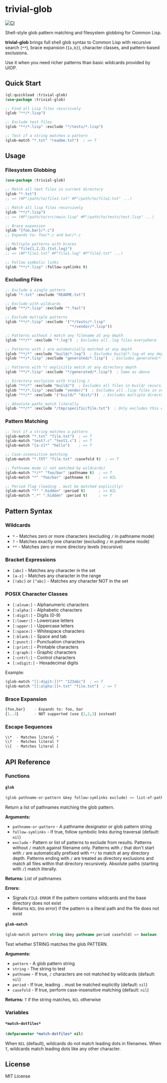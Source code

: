 # trivial-glob

[![CI](https://github.com/fukamachi/trivial-glob/actions/workflows/ci.yml/badge.svg)](https://github.com/fukamachi/trivial-glob/actions/workflows/ci.yml)

Shell-style glob pattern matching and filesystem globbing for Common Lisp.

**trivial-glob** brings full shell glob syntax to Common Lisp with recursive search (`**`), brace expansion (`{a,b}`), character classes, and pattern-based exclusions.

Use it when you need richer patterns than basic wildcards provided by UIOP.

## Quick Start

```lisp
(ql:quickload :trivial-glob)
(use-package :trivial-glob)

;; Find all Lisp files recursively
(glob "**/*.lisp")

;; Exclude test files
(glob "**/*.lisp" :exclude "*/tests/*.lisp")

;; Test if a string matches a pattern
(glob-match "*.txt" "readme.txt")  ; => T
```

## Usage

### Filesystem Globbing

```lisp
(use-package :trivial-glob)

;; Match all text files in current directory
(glob "*.txt")
;; => (#P"/path/to/file1.txt" #P"/path/to/file2.txt" ...)

;; Match all lisp files recursively
(glob "**/*.lisp")
;; => (#P"/path/to/src/main.lisp" #P"/path/to/tests/test.lisp" ...)

;; Brace expansion
(glob "{foo,bar}/*.c")
;; Expands to: foo/*.c and bar/*.c

;; Multiple patterns with braces
(glob "file{1,2,3}.{txt,log}")
;; => (#P"file1.txt" #P"file1.log" #P"file2.txt" ...)

;; Follow symbolic links
(glob "**/*.lisp" :follow-symlinks t)
```

### Excluding Files

```lisp
;; Exclude a single pattern
(glob "*.txt" :exclude "README.txt")

;; Exclude with wildcards
(glob "**/*.lisp" :exclude "*.fasl")

;; Exclude multiple patterns
(glob "**/*.lisp" :exclude '("*/tests/*.lisp"
                             "*/vendor/*.lisp"))

;; Patterns without / match any filename at any depth
(glob "**/*" :exclude "*.log")  ; Excludes all .log files everywhere

;; Patterns with / are automatically matched at any depth
(glob "**/*" :exclude "build/*.log")  ; Excludes build/*.log at any depth
(glob "**/*.lisp" :exclude "generated/*.lisp")  ; Excludes generated/*.lisp anywhere

;; Patterns with */ explicitly match at any directory depth
(glob "**/*.lisp" :exclude "*/generated/*.lisp")  ; Same as above

;; Directory exclusion with trailing /
(glob "**/*" :exclude "build/")  ; Excludes all files in build/ recursively
(glob "**/*.lisp" :exclude "vendor/")  ; Excludes all .lisp files in vendor/
(glob "**/*" :exclude '("build/" "dist/"))  ; Excludes multiple directories

;; Absolute paths match literally
(glob "**/*" :exclude "/tmp/specific/file.txt")  ; Only excludes this exact path
```

### Pattern Matching

```lisp
;; Test if a string matches a pattern
(glob-match "*.txt" "file.txt")  ; => T
(glob-match "test?.c" "test1.c") ; => T
(glob-match "[a-z]*" "hello")    ; => T

;; Case-insensitive matching
(glob-match "*.TXT" "file.txt" :casefold t)  ; => T

;; Pathname mode (/ not matched by wildcards)
(glob-match "*/*" "foo/bar" :pathname t)  ; => T
(glob-match "*" "foo/bar" :pathname t)    ; => NIL

;; Period flag (leading . must be matched explicitly)
(glob-match "*" ".hidden" :period t)      ; => NIL
(glob-match ".*" ".hidden" :period t)     ; => T
```

## Pattern Syntax

### Wildcards

- `*` - Matches zero or more characters (excluding `/` in pathname mode)
- `?` - Matches exactly one character (excluding `/` in pathname mode)
- `**` - Matches zero or more directory levels (recursive)

### Bracket Expressions

- `[abc]` - Matches any character in the set
- `[a-z]` - Matches any character in the range
- `[!abc]` or `[^abc]` - Matches any character NOT in the set

### POSIX Character Classes

- `[:alnum:]` - Alphanumeric characters
- `[:alpha:]` - Alphabetic characters
- `[:digit:]` - Digits (0-9)
- `[:lower:]` - Lowercase letters
- `[:upper:]` - Uppercase letters
- `[:space:]` - Whitespace characters
- `[:blank:]` - Space and tab
- `[:punct:]` - Punctuation characters
- `[:print:]` - Printable characters
- `[:graph:]` - Graphic characters
- `[:cntrl:]` - Control characters
- `[:xdigit:]` - Hexadecimal digits

Example:

```lisp
(glob-match "[[:digit:]]*" "123abc")  ; => T
(glob-match "[[:alpha:]]+.txt" "file.txt")  ; => T
```

### Brace Expansion

```lisp
{foo,bar}    - Expands to: foo, bar
{1..3}       - NOT supported (use {1,2,3} instead)
```

### Escape Sequences

```lisp
\\*  - Matches literal *
\\?  - Matches literal ?
\\[  - Matches literal [
```

## API Reference

### Functions

#### `glob`

```lisp
(glob pathname-or-pattern &key follow-symlinks exclude) => list-of-pathnames
```

Return a list of pathnames matching the glob pattern.

**Arguments:**
- `pathname-or-pattern` - A pathname designator or glob pattern string
- `follow-symlinks` - If true, follow symbolic links during traversal (default: `nil`)
- `exclude` - Pattern or list of patterns to exclude from results. Patterns without `/` match against filename only. Patterns with `/` that don't start with `/` are automatically prefixed with `**/` to match at any directory depth. Patterns ending with `/` are treated as directory exclusions and match all files within that directory recursively. Absolute paths (starting with `/`) match literally.

**Returns:** List of pathnames

**Errors:**
- Signals `FILE-ERROR` if the pattern contains wildcards and the base directory does not exist
- Returns `NIL` (no error) if the pattern is a literal path and the file does not exist

#### `glob-match`

```lisp
(glob-match pattern string &key pathname period casefold) => boolean
```

Test whether STRING matches the glob PATTERN.

**Arguments:**
- `pattern` - A glob pattern string
- `string` - The string to test
- `pathname` - If true, `/` characters are not matched by wildcards (default: `nil`)
- `period` - If true, leading `.` must be matched explicitly (default: `nil`)
- `casefold` - If true, perform case-insensitive matching (default: `nil`)

**Returns:** `T` if the string matches, `NIL` otherwise

### Variables

#### `*match-dotfiles*`

```lisp
(defparameter *match-dotfiles* nil)
```

When `NIL` (default), wildcards do not match leading dots in filenames.
When `T`, wildcards match leading dots like any other character.

## License

MIT License
